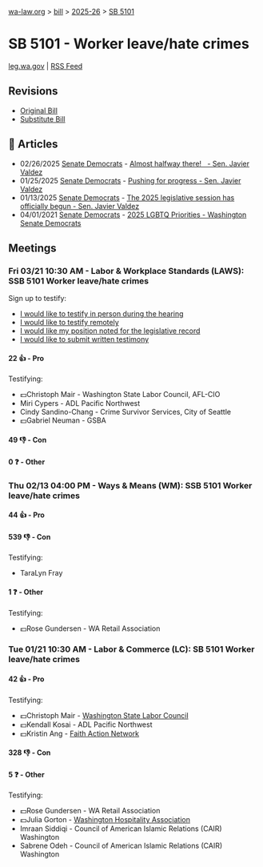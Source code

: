 [wa-law.org](/) > [bill](/bill/) > [2025-26](/bill/2025-26/) > [SB 5101](/bill/2025-26/sb/5101/)

# SB 5101 - Worker leave/hate crimes
[leg.wa.gov](https://app.leg.wa.gov/billsummary?BillNumber=5101&Year=2025&Initiative=false) | [RSS Feed](./rss.xml)

## Revisions
* [Original Bill](1/)
* [Substitute Bill](S/)

## 📰 Articles
* 02/26/2025 [Senate Democrats](/org/senate_democrats/) - [Almost halfway there!   - Sen. Javier Valdez](https://senatedemocrats.wa.gov/valdez/2025/02/26/almost-halfway-there/#:~:text=SB%205101)
* 01/25/2025 [Senate Democrats](/org/senate_democrats/) - [Pushing for progress - Sen. Javier Valdez](https://senatedemocrats.wa.gov/valdez/2025/01/24/pushing-for-progress/#:~:text=SB%205101)
* 01/13/2025 [Senate Democrats](/org/senate_democrats/) - [The 2025 legislative session has officially begun - Sen. Javier Valdez](https://senatedemocrats.wa.gov/valdez/2025/01/13/the-2025-legislative-session-has-officially-begun/#:~:text=SB%205101)
* 04/01/2021 [Senate Democrats](/org/senate_democrats/) - [2025 LGBTQ Priorities - Washington Senate Democrats](https://senatedemocrats.wa.gov/lgbtq2025priorities/#:~:text=Senate%20Bill%205101)

## Meetings
### Fri 03/21 10:30 AM - Labor & Workplace Standards (LAWS): SSB 5101 Worker leave/hate crimes
Sign up to testify:
* [I would like to testify in person during the hearing](https://app.leg.wa.gov/csi/Testifier/Add?chamber=House&mId=33099&aId=165803&caId=26522&tId=1)
* [I would like to testify remotely](https://app.leg.wa.gov/csi/Testifier/Add?chamber=House&mId=33099&aId=165803&caId=26522&tId=2)
* [I would like my position noted for the legislative record](https://app.leg.wa.gov/csi/Testifier/Add?chamber=House&mId=33099&aId=165803&caId=26522&tId=3)
* [I would like to submit written testimony](https://app.leg.wa.gov/csi/Testifier/Add?chamber=House&mId=33099&aId=165803&caId=26522&tId=4)

#### 22 👍 - Pro
Testifying:
* 💵Christoph Mair - Washington State Labor Council, AFL-CIO
* Miri Cypers - ADL Pacific Northwest
* Cindy Sandino-Chang - Crime Survivor Services, City of Seattle
* 💵Gabriel Neuman - GSBA

#### 49 👎 - Con

#### 0 ❓ - Other

### Thu 02/13 04:00 PM - Ways & Means (WM): SSB 5101 Worker leave/hate crimes
#### 44 👍 - Pro

#### 539 👎 - Con
Testifying:
* TaraLyn Fray

#### 1 ❓ - Other
Testifying:
* 💵Rose Gundersen - WA Retail Association

### Tue 01/21 10:30 AM - Labor & Commerce (LC): SB 5101 Worker leave/hate crimes
#### 42 👍 - Pro
Testifying:
* 💵Christoph Mair - [Washington State Labor Council](/org/washington_state_labor_council/)
* 💵Kendall Kosai - ADL Pacific Northwest
* 💵Kristin Ang - [Faith Action Network](/org/faith_action_network/)

#### 328 👎 - Con

#### 5 ❓ - Other
Testifying:
* 💵Rose Gundersen - WA Retail Association
* 💵Julia Gorton - [Washington Hospitality Association](/org/washington_hospitality_association/)
* Imraan Siddiqi - Council of American Islamic Relations (CAIR) Washington
* Sabrene Odeh - Council of American Islamic Relations (CAIR) Washington
